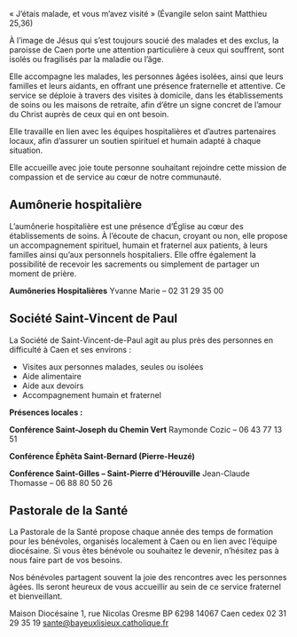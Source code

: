 « J’étais malade, et vous m’avez visité » (Évangile selon saint Matthieu 25,36)


À l’image de Jésus qui s’est toujours soucié des malades et des exclus, la paroisse de Caen porte une attention particulière à ceux qui souffrent, sont isolés ou fragilisés par la maladie ou l’âge.

Elle accompagne les malades, les personnes âgées isolées, ainsi que leurs familles et leurs aidants, en offrant une présence fraternelle et attentive. Ce service se déploie à travers des visites à domicile, dans les établissements de soins ou les maisons de retraite, afin d’être un signe concret de l’amour du Christ auprès de ceux qui en ont besoin.

Elle travaille en lien avec les équipes hospitalières et d’autres partenaires locaux, afin d’assurer un soutien spirituel et humain adapté à chaque situation.

Elle accueille avec joie toute personne souhaitant rejoindre cette mission de compassion et de service au cœur de notre communauté.

## Aumônerie hospitalière
L’aumônerie hospitalière est une présence d’Église au cœur des établissements de soins. À l’écoute de chacun, croyant ou non, elle propose un accompagnement spirituel, humain et fraternel aux patients, à leurs familles ainsi qu’aux personnels hospitaliers. Elle offre également la possibilité de recevoir les sacrements ou simplement de partager un moment de prière.

**Aumôneries Hospitalières**
Yvanne Marie – 02 31 29 35 00

## Société Saint-Vincent de Paul

La Société de Saint-Vincent-de-Paul agit au plus près des personnes en difficulté à Caen et ses environs :

* Visites aux personnes malades, seules ou isolées
* Aide alimentaire
* Aide aux devoirs
* Accompagnement humain et fraternel

**Présences locales :**

**Conférence Saint-Joseph du Chemin Vert**
Raymonde Cozic – 06 43 77 13 51

**Conférence Éphêta Saint-Bernard (Pierre-Heuzé)**

**Conférence Saint-Gilles – Saint-Pierre d’Hérouville**
Jean-Claude Thomasse –  06 88 80 50 26

## Pastorale de la Santé
La Pastorale de la Santé propose chaque année des temps de formation pour les bénévoles, organisés localement à Caen ou en lien avec l’équipe diocésaine. Si vous êtes bénévole ou souhaitez le devenir, n’hésitez pas à nous faire part de vos besoins.

Nos bénévoles partagent souvent la joie des rencontres avec les personnes âgées. Ils seront heureux de vous accueillir au sein de ce service fraternel et bienveillant.

Maison Diocésaine
1, rue Nicolas Oresme
BP 6298
14067 Caen cedex
02 31 29 35 19
sante@bayeuxlisieux.catholique.fr
